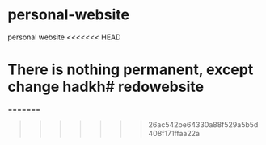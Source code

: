 # personal-website
personal website
<<<<<<< HEAD
# There is nothing permanent, except change hadkh# redowebsite
=======
>>>>>>> 26ac542be64330a88f529a5b5d408f171ffaa22a
